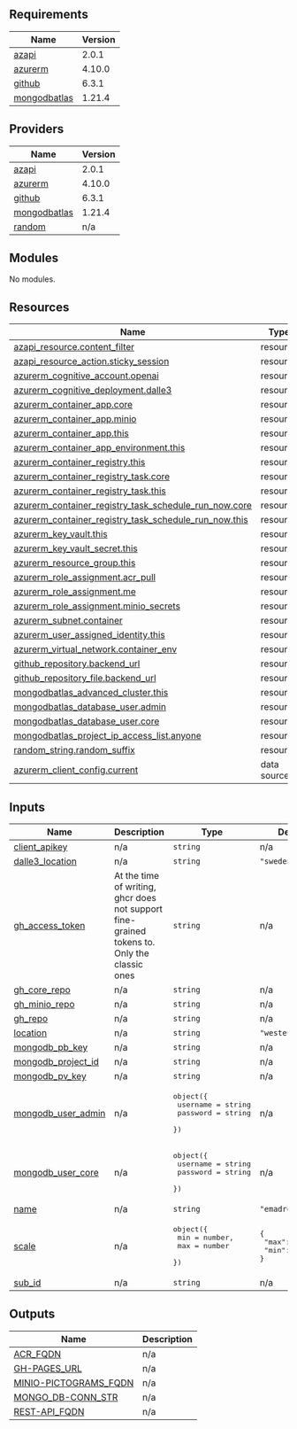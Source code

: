 <!-- BEGIN_TF_DOCS -->
## Requirements

| Name | Version |
|------|---------|
| <a name="requirement_azapi"></a> [azapi](#requirement\_azapi) | 2.0.1 |
| <a name="requirement_azurerm"></a> [azurerm](#requirement\_azurerm) | 4.10.0 |
| <a name="requirement_github"></a> [github](#requirement\_github) | 6.3.1 |
| <a name="requirement_mongodbatlas"></a> [mongodbatlas](#requirement\_mongodbatlas) | 1.21.4 |

## Providers

| Name | Version |
|------|---------|
| <a name="provider_azapi"></a> [azapi](#provider\_azapi) | 2.0.1 |
| <a name="provider_azurerm"></a> [azurerm](#provider\_azurerm) | 4.10.0 |
| <a name="provider_github"></a> [github](#provider\_github) | 6.3.1 |
| <a name="provider_mongodbatlas"></a> [mongodbatlas](#provider\_mongodbatlas) | 1.21.4 |
| <a name="provider_random"></a> [random](#provider\_random) | n/a |

## Modules

No modules.

## Resources

| Name | Type |
|------|------|
| [azapi_resource.content_filter](https://registry.terraform.io/providers/Azure/azapi/2.0.1/docs/resources/resource) | resource |
| [azapi_resource_action.sticky_session](https://registry.terraform.io/providers/Azure/azapi/2.0.1/docs/resources/resource_action) | resource |
| [azurerm_cognitive_account.openai](https://registry.terraform.io/providers/hashicorp/azurerm/4.10.0/docs/resources/cognitive_account) | resource |
| [azurerm_cognitive_deployment.dalle3](https://registry.terraform.io/providers/hashicorp/azurerm/4.10.0/docs/resources/cognitive_deployment) | resource |
| [azurerm_container_app.core](https://registry.terraform.io/providers/hashicorp/azurerm/4.10.0/docs/resources/container_app) | resource |
| [azurerm_container_app.minio](https://registry.terraform.io/providers/hashicorp/azurerm/4.10.0/docs/resources/container_app) | resource |
| [azurerm_container_app.this](https://registry.terraform.io/providers/hashicorp/azurerm/4.10.0/docs/resources/container_app) | resource |
| [azurerm_container_app_environment.this](https://registry.terraform.io/providers/hashicorp/azurerm/4.10.0/docs/resources/container_app_environment) | resource |
| [azurerm_container_registry.this](https://registry.terraform.io/providers/hashicorp/azurerm/4.10.0/docs/resources/container_registry) | resource |
| [azurerm_container_registry_task.core](https://registry.terraform.io/providers/hashicorp/azurerm/4.10.0/docs/resources/container_registry_task) | resource |
| [azurerm_container_registry_task.this](https://registry.terraform.io/providers/hashicorp/azurerm/4.10.0/docs/resources/container_registry_task) | resource |
| [azurerm_container_registry_task_schedule_run_now.core](https://registry.terraform.io/providers/hashicorp/azurerm/4.10.0/docs/resources/container_registry_task_schedule_run_now) | resource |
| [azurerm_container_registry_task_schedule_run_now.this](https://registry.terraform.io/providers/hashicorp/azurerm/4.10.0/docs/resources/container_registry_task_schedule_run_now) | resource |
| [azurerm_key_vault.this](https://registry.terraform.io/providers/hashicorp/azurerm/4.10.0/docs/resources/key_vault) | resource |
| [azurerm_key_vault_secret.this](https://registry.terraform.io/providers/hashicorp/azurerm/4.10.0/docs/resources/key_vault_secret) | resource |
| [azurerm_resource_group.this](https://registry.terraform.io/providers/hashicorp/azurerm/4.10.0/docs/resources/resource_group) | resource |
| [azurerm_role_assignment.acr_pull](https://registry.terraform.io/providers/hashicorp/azurerm/4.10.0/docs/resources/role_assignment) | resource |
| [azurerm_role_assignment.me](https://registry.terraform.io/providers/hashicorp/azurerm/4.10.0/docs/resources/role_assignment) | resource |
| [azurerm_role_assignment.minio_secrets](https://registry.terraform.io/providers/hashicorp/azurerm/4.10.0/docs/resources/role_assignment) | resource |
| [azurerm_subnet.container](https://registry.terraform.io/providers/hashicorp/azurerm/4.10.0/docs/resources/subnet) | resource |
| [azurerm_user_assigned_identity.this](https://registry.terraform.io/providers/hashicorp/azurerm/4.10.0/docs/resources/user_assigned_identity) | resource |
| [azurerm_virtual_network.container_env](https://registry.terraform.io/providers/hashicorp/azurerm/4.10.0/docs/resources/virtual_network) | resource |
| [github_repository.backend_url](https://registry.terraform.io/providers/integrations/github/6.3.1/docs/resources/repository) | resource |
| [github_repository_file.backend_url](https://registry.terraform.io/providers/integrations/github/6.3.1/docs/resources/repository_file) | resource |
| [mongodbatlas_advanced_cluster.this](https://registry.terraform.io/providers/mongodb/mongodbatlas/1.21.4/docs/resources/advanced_cluster) | resource |
| [mongodbatlas_database_user.admin](https://registry.terraform.io/providers/mongodb/mongodbatlas/1.21.4/docs/resources/database_user) | resource |
| [mongodbatlas_database_user.core](https://registry.terraform.io/providers/mongodb/mongodbatlas/1.21.4/docs/resources/database_user) | resource |
| [mongodbatlas_project_ip_access_list.anyone](https://registry.terraform.io/providers/mongodb/mongodbatlas/1.21.4/docs/resources/project_ip_access_list) | resource |
| [random_string.random_suffix](https://registry.terraform.io/providers/hashicorp/random/latest/docs/resources/string) | resource |
| [azurerm_client_config.current](https://registry.terraform.io/providers/hashicorp/azurerm/4.10.0/docs/data-sources/client_config) | data source |

## Inputs

| Name | Description | Type | Default | Required |
|------|-------------|------|---------|:--------:|
| <a name="input_client_apikey"></a> [client\_apikey](#input\_client\_apikey) | n/a | `string` | n/a | yes |
| <a name="input_dalle3_location"></a> [dalle3\_location](#input\_dalle3\_location) | n/a | `string` | `"swedencentral"` | no |
| <a name="input_gh_access_token"></a> [gh\_access\_token](#input\_gh\_access\_token) | At the time of writing, ghcr does not support fine-grained tokens to. Only the classic ones | `string` | n/a | yes |
| <a name="input_gh_core_repo"></a> [gh\_core\_repo](#input\_gh\_core\_repo) | n/a | `string` | n/a | yes |
| <a name="input_gh_minio_repo"></a> [gh\_minio\_repo](#input\_gh\_minio\_repo) | n/a | `string` | n/a | yes |
| <a name="input_gh_repo"></a> [gh\_repo](#input\_gh\_repo) | n/a | `string` | n/a | yes |
| <a name="input_location"></a> [location](#input\_location) | n/a | `string` | `"westeurope"` | no |
| <a name="input_mongodb_pb_key"></a> [mongodb\_pb\_key](#input\_mongodb\_pb\_key) | n/a | `string` | n/a | yes |
| <a name="input_mongodb_project_id"></a> [mongodb\_project\_id](#input\_mongodb\_project\_id) | n/a | `string` | n/a | yes |
| <a name="input_mongodb_pv_key"></a> [mongodb\_pv\_key](#input\_mongodb\_pv\_key) | n/a | `string` | n/a | yes |
| <a name="input_mongodb_user_admin"></a> [mongodb\_user\_admin](#input\_mongodb\_user\_admin) | n/a | <pre>object({<br/>    username = string<br/>    password = string<br/>  })</pre> | n/a | yes |
| <a name="input_mongodb_user_core"></a> [mongodb\_user\_core](#input\_mongodb\_user\_core) | n/a | <pre>object({<br/>    username = string<br/>    password = string<br/>  })</pre> | n/a | yes |
| <a name="input_name"></a> [name](#input\_name) | n/a | `string` | `"emadrestapi"` | no |
| <a name="input_scale"></a> [scale](#input\_scale) | n/a | <pre>object({<br/>    min = number,<br/>    max = number<br/>  })</pre> | <pre>{<br/>  "max": 1,<br/>  "min": 1<br/>}</pre> | no |
| <a name="input_sub_id"></a> [sub\_id](#input\_sub\_id) | n/a | `string` | n/a | yes |

## Outputs

| Name | Description |
|------|-------------|
| <a name="output_ACR_FQDN"></a> [ACR\_FQDN](#output\_ACR\_FQDN) | n/a |
| <a name="output_GH-PAGES_URL"></a> [GH-PAGES\_URL](#output\_GH-PAGES\_URL) | n/a |
| <a name="output_MINIO-PICTOGRAMS_FQDN"></a> [MINIO-PICTOGRAMS\_FQDN](#output\_MINIO-PICTOGRAMS\_FQDN) | n/a |
| <a name="output_MONGO_DB-CONN_STR"></a> [MONGO\_DB-CONN\_STR](#output\_MONGO\_DB-CONN\_STR) | n/a |
| <a name="output_REST-API_FQDN"></a> [REST-API\_FQDN](#output\_REST-API\_FQDN) | n/a |
<!-- END_TF_DOCS -->